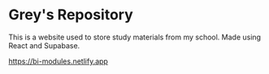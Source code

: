 # Grey's Repository
This is a website used to store study materials from my school.
Made using React and Supabase.

https://bi-modules.netlify.app
